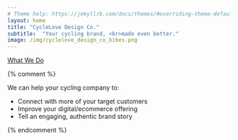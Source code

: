 ```yaml
---
# Theme help: https://jekyllrb.com/docs/themes/#overriding-theme-defaults
layout: home
title: "CycleLove Design Co."
subtitle:  "Your cycling brand, <br>made even better."
image: /img/cyclelove_design_co_bikes.png
---
```

<!-- [How we can help your business](/services) -->
<a class="f6 link dim br-pill ba bw1 ph3 pv2 mb2 dib white" href="/about">What We Do</a>

{% comment %}
<p>We can help your cycling company to:</p>
<ul>
	<li>Connect with more of your target customers</li>
	<li>Improve your digital/ecommerce offering</li>
	<li>Tell an engaging, authentic brand story</li>
</ul>
{% endcomment %}
